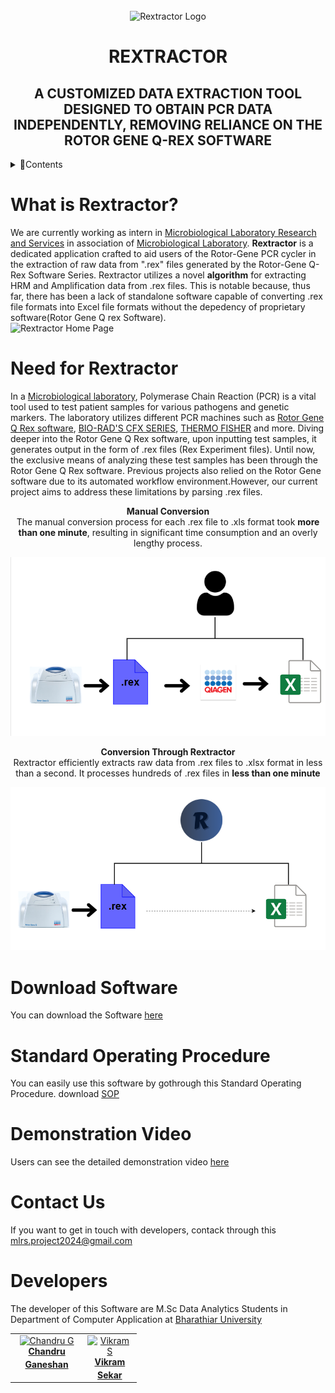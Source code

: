 <div align="center">
  <br>
    <img src= "source\icon.ico" width ="250px" height = "250px" alt = "Rextractor Logo">
  <br>
  <h1>REXTRACTOR</h1>
  <h2><b>A CUSTOMIZED DATA EXTRACTION TOOL DESIGNED TO OBTAIN PCR DATA INDEPENDENTLY, REMOVING RELIANCE ON THE ROTOR GENE Q-REX SOFTWARE</b></h2>
</div>


<details>
  <summary>📌Contents</summary>
  <ol>
    <li>
      <a href="#what-is-rextractor"> What is Rextractor? </a>
    </li>
    <li>
      <a href ="#need-for-rextractor"> Need for Rextractor </a>
    <li>
      <a href ="#executable-file"> Download Software </a>
    </li>
    <li>
      <a href ="#standard-operating-procedure"> Standard Operating Procedure </a>
    </li>
    <li>
      <a href ="#demo"> Demonstration Video </a>
    </li>
    <li>
      <a href ="#contact-us"> Contanct Us </a>
    </li>
    <li>
      <a href ="#developers"> Developers </a>
    </li>
  </ol>
</details>

# What is Rextractor?
We are currently working as intern in [Microbiological Laboratory Research and Services](https://microserv.in/) in association of [Microbiological Laboratory](https://microlabindia.com/).
**Rextractor** is a dedicated application crafted to aid users of the Rotor-Gene PCR cycler in the extraction of raw data from ".rex" files generated by the Rotor-Gene Q-Rex Software Series. Rextractor utilizes a novel **algorithm** for extracting HRM and Amplification data from .rex files. This is notable because, thus far, there has been a lack of standalone software capable of converting .rex file formats into Excel file formats without the depedency of proprietary software(Rotor Gene Q rex Software).
<br>
<img src="https://github.com/PyPCR/REXTRACTOR/assets/162634366/68adf620-1034-4128-97ae-b546da984438" alt="Rextractor Home Page" width="800" height="450">
<br>
# Need for Rextractor
In a [Microbiological laboratory](https://microlabindia.com/), Polymerase Chain Reaction (PCR) is a vital tool used to test patient samples for various pathogens and genetic markers. The laboratory utilizes different PCR machines such as [Rotor Gene Q Rex software](https://www.qiagen.com/zh-us), [BIO-RAD'S CFX SERIES](https://www.bio-rad.com/en-in/product/cfx-connect-real-time-pcr-detection-system?ID=LN5TFG15), [THERMO FISHER](https://www.thermofisher.com/in/en/home.html) and more. Diving deeper into the Rotor Gene Q Rex software, upon inputting test samples, it generates output in the form of .rex files (Rex Experiment files). Until now, the exclusive means of analyzing these test samples has been through the Rotor Gene Q Rex software. Previous projects also relied on the Rotor Gene software due to its automated workflow environment.However, our current project aims to address these limitations by parsing .rex files.

<p align="center">
  <b>Manual Conversion</b> <br/>
  The manual conversion process for each .rex file to .xls format took <strong>more than one minute</strong>, resulting in significant time consumption and an overly lengthy process.
</p>
<img src ="source\Manual Conversion.png", alt="Manual Conversion Image"> 

<p align="center">
  <b>Conversion Through Rextractor</b> <br/>
  Rextractor efficiently extracts raw data from .rex files to .xlsx format in less than a second. It processes hundreds of .rex files in <strong>less than one minute</strong>
</p>
<img src ="source\Rextractor Conversion.png", alt="Rextractor Conversion Image">

# Download Software
You can download the Software [here](https://github.com/PyPCR/REXTRACTOR/releases/download/v1.0.0-Rextractor/Rextractor.zip)

# Standard Operating Procedure
You can easily use this software by gothrough this Standard Operating Procedure. download [SOP](https://github.com/PyPCR/REXTRACTOR/releases/download/v1.0.0-Rextractor/SOP.pdf)

# Demonstration Video
Users can see the detailed demonstration video [here](https://youtu.be/ipHgC5T4MLY)

# Contact Us
If you want to get in touch with developers, contack through this [mlrs.project2024@gmail.com](mailto:mlrs.project2024@gmail.com?subject=Rextractor%20Software)

# Developers
The developer of this Software are M.Sc Data Analytics Students in Department of Computer Application at [Bharathiar University](https://b-u.ac.in/23/department-computer-applications)
<table style='width:40%'>
  <tbody>
    <tr>
      <td align='center' valign='top'><a href="https://github.com/chandru-g24"> <img src="https://avatars.githubusercontent.com/u/111188572?s=400&u=befb7d97d2b8419a715a22b09d92f825bdc33906&v=4" width = '60px;' alt='Chandru G'/> <br /> <sub><b><a href="https://www.linkedin.com/in/chandru-g24/"> Chandru Ganeshan</a></b></sub></a><br /></td>
      <td align='center' valign='top'><a href="https://github.com/Vikram2305"> <img src="https://avatars.githubusercontent.com/u/124907782?s=400&u=a5d9c4ca9f08e5bb5e88bc4d049d5e80703d1c89&v=4" width = '60px;' alt='Vikram S'/> <br /> <sub><b><a href="https://www.linkedin.com/in/vikram-sekar/"> Vikram Sekar</a></b></sub></a><br /></td>
    </tr>
  </tbody>
  
</table>
